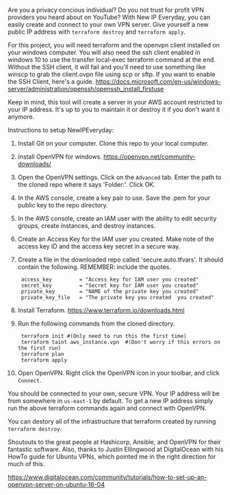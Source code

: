 Are you a privacy concious individual? Do you not trust for profit VPN providers you heard about on YouTube? With New IP Everyday, you can easily create and connect to your own VPN server. Give yourself a new public IP address with `terraform destroy` and `terraform apply`.

For this project, you will need terraform and the openvpn client installed on your windows computer. You will also need the ssh client enabled in windows 10 to use the transfer local-exec terraform command at the end. Without the SSH client, it will fail and you'll need to use something like winscp to grab the client.ovpn file using scp or sftp. If you want to enable the SSH Client, here's a guide. https://docs.microsoft.com/en-us/windows-server/administration/openssh/openssh_install_firstuse

Keep in mind, this tool will create a server in your AWS account restricted to your IP address. It's up to you to maintain it or destroy it if you don't want it anymore.

Instructions to setup NewIPEveryday:

1. Install Git on your computer. Clone this repo to your local computer.

2. Install OpenVPN for windows. https://openvpn.net/community-downloads/

3. Open the OpenVPN settings. Click on the `Advanced` tab. Enter the path to the cloned repo where it says 'Folder:'. Click OK.

4. In the AWS console, create a key pair to use. Save the .pem for your public key to the repo directory.

5. In the AWS console, create an IAM user with the ability to edit security groups, create instances, and destroy instances.

6. Create an Access Key for the IAM user you created. Make note of the access key ID and the access key secret in a secure way.

7. Create a file in the downloaded repo called 'secure.auto.tfvars'. It should contain the following. REMEMBER: include the quotes.

        access_key         = "Access key for IAM user you created"  
        secret_key         = "Secret key for IAM user you created"  
        private_key        = "NAME of the private key you created"
        private_key_file   = "The private key you created  you created"
8. Install Terraform. https://www.terraform.io/downloads.html

9. Run the following commands from the cloned directory.

        terraform init #(Only need to run this the first time)
        terraform taint aws_instance.vpn  #(Don't worry if this errors on the first run)
        terraform plan
        terraform apply

10. Open OpenVPN. Right click the OpenVPN icon in your toolbar, and click `Connect`.

You should be connected to your own, secure VPN. Your IP address will be from somewhere in `us-east-1` by default. To get a new IP address simply run the above terraform commands again and connect with OpenVPN.

You can destory all of the infrastructure that terraform created by running `terraform destroy`.

Shoutouts to the great people at Hashicorp, Ansible, and OpenVPN for their fantastic software. Also, thanks to Justin Ellingwood at DigitalOcean with his HowTo guide for Ubuntu VPNs, which pointed me in the right direction for much of this.

https://www.digitalocean.com/community/tutorials/how-to-set-up-an-openvpn-server-on-ubuntu-16-04
